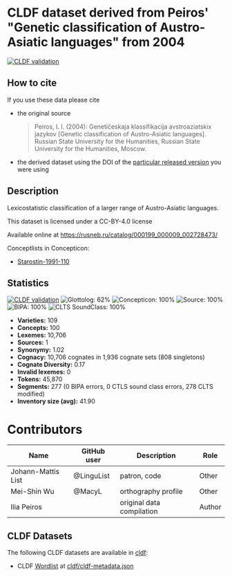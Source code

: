 # CLDF dataset derived from Peiros' "Genetic classification of Austro-Asiatic languages" from 2004

[![CLDF validation](https://github.com/lexibank/peirosaustroasiatic/workflows/CLDF-validation/badge.svg)](https://github.com/lexibank/peirosaustroasiatic/actions?query=workflow%3ACLDF-validation)

## How to cite

If you use these data please cite
- the original source
  > Peiros, I. I. (2004): Genetičeskaja klassifikacija avstroaziatskix jazykov [Genetic classification of Austro-Asiatic languages]. Russian State University for the Humanities, Russian State University for the Humanities, Moscow.
- the derived dataset using the DOI of the [particular released version](../../releases/) you were using

## Description


Lexicostatistic classification of a larger range of Austro-Asiatic languages.

This dataset is licensed under a CC-BY-4.0 license

Available online at https://rusneb.ru/catalog/000199_000009_002728473/


Conceptlists in Concepticon:
- [Starostin-1991-110](https://concepticon.clld.org/contributions/Starostin-1991-110)
## Statistics


[![CLDF validation](https://github.com/lexibank/peirosaustroasiatic/workflows/CLDF-validation/badge.svg)](https://github.com/lexibank/peirosaustroasiatic/actions?query=workflow%3ACLDF-validation)
![Glottolog: 62%](https://img.shields.io/badge/Glottolog-62%25-orange.svg "Glottolog: 62%")
![Concepticon: 100%](https://img.shields.io/badge/Concepticon-100%25-brightgreen.svg "Concepticon: 100%")
![Source: 100%](https://img.shields.io/badge/Source-100%25-brightgreen.svg "Source: 100%")
![BIPA: 100%](https://img.shields.io/badge/BIPA-100%25-brightgreen.svg "BIPA: 100%")
![CLTS SoundClass: 100%](https://img.shields.io/badge/CLTS%20SoundClass-100%25-brightgreen.svg "CLTS SoundClass: 100%")

- **Varieties:** 109
- **Concepts:** 100
- **Lexemes:** 10,706
- **Sources:** 1
- **Synonymy:** 1.02
- **Cognacy:** 10,706 cognates in 1,936 cognate sets (808 singletons)
- **Cognate Diversity:** 0.17
- **Invalid lexemes:** 0
- **Tokens:** 45,870
- **Segments:** 277 (0 BIPA errors, 0 CTLS sound class errors, 278 CLTS modified)
- **Inventory size (avg):** 41.90

# Contributors

Name | GitHub user | Description | Role
 --- | --- | --- | --- 
Johann-Mattis List | @LinguList | patron, code | Other 
Mei-Shin Wu | @MacyL | orthography profile | Other
Ilia Peiros | | original data compilation | Author




## CLDF Datasets

The following CLDF datasets are available in [cldf](cldf):

- CLDF [Wordlist](https://github.com/cldf/cldf/tree/master/modules/Wordlist) at [cldf/cldf-metadata.json](cldf/cldf-metadata.json)